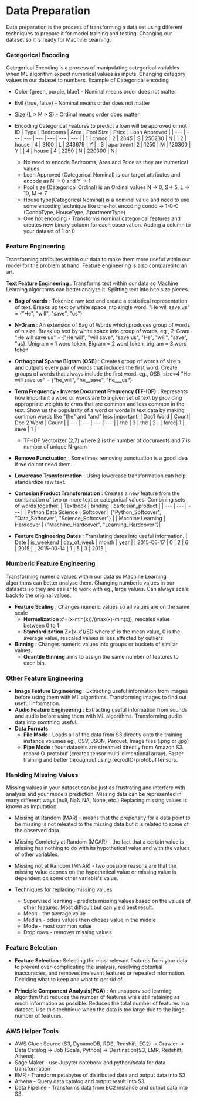 # Data Preparation

Data preparation is the process of transforming a data set using different techniques to prepare it for model training and testing. Changing our dataset so it is ready for Machine Learning.

### Categorical Encoding

Categorical Encoding is a process of manipulating categorical variables when ML algorithm expect numerical values as inputs. Changing category values in our dataset to numbers. Example of Categorical encoding 
  * Color {green, purple, blue} - Nominal means order does not matter
  * Evil {true, false} - Nominal means order does not matter
  * Size {L > M > S} - Ordinal means order does matter

* Encoding Categorical Features to predict a loan will be approved or not
  | ID | Type | Bedrooms | Area | Pool Size | Price | Loan Approved |
  | --- | --- |  --- | --- | --- | --- | --- | 
  | 1 | condo    | 2 | 2345 | S | 250230 | N |
  | 2 | house    | 4 | 3100 | L | 243679 | Y |
  | 3 | apartment| 2 | 1250 | M | 120300 | Y |
  | 4 | house    | 4 | 2250 | N | 220300 | N |
  * No need to encode Bedrooms, Area and Price as they are numerical values
  * Loan Approved (Categorical Nominal) is our target attributes and encode as N -> 0 and Y -> 1
  * Pool size (Categorical Ordinal) is an Ordinal values N -> 0, S-> 5, L -> 10, M -> 7
  * House type(Categorical Nominal) is a nominal value and need to use some encoding technique like one-hot encoding condo -> 1-0-0 (CondoType, HouseType, ApartmentType)
  * One hot encoding - Transforms nominal categorical features and creates new binary column  for each observation. Adding a column to your dataset of 1 or 0

### Feature Engineering
Transforming attributes within our data to make them more useful within our model for the problem at hand. Feature engineering is also compared to an art.

__Text Feature Engineering__ : Transforms text within our data so Machine Learning algorithms can better analyze it. Splitting text into bite size pieces.

* __Bag of words__ : Tokenize raw text and create a statistical representation of text. Breaks up text by white space into single word. "He will save us" = {"He", "will", "save", "us"}
 
* __N-Gram__ : An extension of Bag of Words which produces group of words of n size. Break up text by white space into group of words. eg., 2-Gram "He will save us" = {"He will", "will save", "save us", "He", "will", "save", "us}. Unigram = 1 word token, Bigram = 2 word token, trigram = 3 word token

* __Orthogonal Sparse Bigram (OSB)__ : Creates group of words of size n and outputs every pair of words that includes the first word. Create groups of words that always include the first word. eg., OSB, size=4 "He will save us" = {"he_will", "he__save", "he___us"}

* __Term Frequency - Inverse Document Frequency (TF-IDF)__ : Represents how important a word or words are to a given set of text by providing appropriate weights to erms that are common and less common in the text. Show us the popularity of a word or words in text data by making common words like "the" and "and" less important.
    | Doc1 Word | Count| Doc 2 Word | Count |
    | --- | --- |  --- | --- |
    | the  | 3  | the  |  2  |
    | force| 1  | save |  1  |
  * TF-IDF Vectorizer (2,7) where 2 is the number of documents and 7 is number of unique N-gram

* __Remove Punctuation__ : Sometimes removing punctuation is a good idea if we do not need them.

* __Lowercase Transformation__ : Using lowercase transformation can help standardize raw text.

* __Cartesian Product Transformation__ : Creates a new feature from the combination of two or more text or categorical values. Combining sets of words together.
  | Textbook | binding | cartesian_product |
  | --- | --- | --- |
  | Python Data Science | Softcover | {"Python_Softcover", "Data_Softcover", "Science_Softcover"} |
  | Machine Learning | Hardcover | {"Machine_Hardcover", "Learning_Hardcover"}|

* __Feature Engineering Dates__ : Translating dates into useful information.
  | Date | is_weekend | day_of_week | month | year |
  | 2015-06-17 | 0 | 2 | 6 | 2015 |
  | 2015-03-14 | 1 | 5 | 3 | 2015 |

### Numberic Feature Engineering
Transforming numeric values within our data so Machine Learning algorithms can better analyse them. Changing numberic values in our datasets so they are easier to work with eg., large values. Can always scale back to the original values.
* __Feature Scaling__ : Changes numeric values so all values are on the same scale
  * __Normalization__  x'=(x-min(x))/(max(x)-min(x)), rescales value between 0 to 1
  * __Standardization__ Z=(x-x')/SD where x' is the mean value, 0 is the average value, rescaled values is less affected by outliers. 
* __Binning__ : Changes numeric values into groups or buckets of similar values. 
  * __Quantile Binning__ aims to assign the same number of features to each bin.

### Other Feature Engineering
* __Image Feature Engineering__ : Extracting useful information from images before using them with ML algorithms. Transforming images to find out useful information.
* __Audio Feature Engineering__ : Extracting useful information from sounds and audio before using them with ML algorithms. Transforming audio data into somthing useful.
* __Data Formats__ 
  * __File Mode__ : Loads all of the data from S3 directly onto the training instance volumes eg., CSV, JSON, Parquet, Image files (.png or .jpg) 
  * __Pipe Mode__ : Your datasets are streamed directly from Amazon S3. recordIO-protobuf (creates tensor multi-dimentional array). Faster training and better throughput using recrodIO-protobuf tensors.

### Hanlding Missing Values
Missing values in your dataset can be just as frustrating and interfere with analysis and your models prediction. Missing data can be represented in many different ways (null, NaN,NA, None, etc.) Replacing missing values is known as Imputation.

* Missing at Random (MAR) - means that the prepensity for a data point to be missing is not releated to the missing data but it is related to some of the observed data
* Missing Comletely at Random (MCAR) - the fact that a certain value is missing has nothing to do with its hypothetical value and with the values of other variables. 
* Missing not at Random (MNAR) - two possible reasons are that the missing value depnds on the hypothetical value or missing value is dependent on some other variable's value. 

* Techniques for replacing missing values 
  * Supervised learning - predicts missing values based on the values of other features. Most difficult but can yield best result.
  * Mean - the average value
  * Median - oders values then choses value in the middle
  * Mode - most common value
  * Drop rows - removes missing values

### Feature Selection
* __Feature Selection__ : Selecting the most relevant features from your data to prevent over-complicating the analysis, resolving potential inaccuracies, and removes irrelevant features or repeated information. Deciding what to keep and what to get rid of.

* __Principle Component Analysis(PCA)__ : An unsupervised learning algorithm that reduces the number of features while still retaining as much information as possible. Reduces the total number of features in a dataset. Use this technique when the data is too large due to the large number of features.

### AWS Helper Tools
  * AWS Glue : Source (S3, DynamoDB, RDS, Redshift, EC2) -> Crawler -> Data Catalog -> Job (Scala, Python) -> Destination(S3, EMR, Redshift, Athena). 
  * Sage Maker - use Jupyter notebook and python/scala for data transformation  
  * EMR - Transform petabytes of distributed data and output data into S3
  * Athena - Query data catalog and output result into S3
  * Data Pipeline - Transforms data from EC2 instance and output data into S3
  
